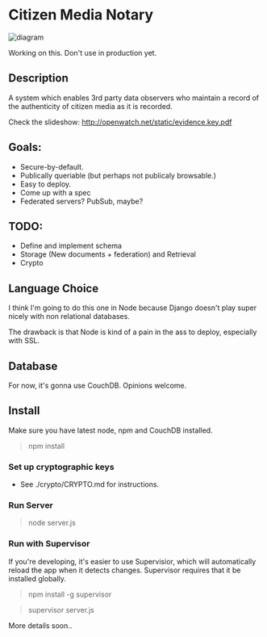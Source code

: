 # Citizen Media Notary
![diagram](http://i.imgur.com/UK06t.png)

Working on this. Don't use in production yet.

## Description

A system which enables 3rd party data observers who maintain a record of the authenticity of citizen media as it is recorded.

Check the slideshow: http://openwatch.net/static/evidence.key.pdf

## Goals:

* Secure-by-default.
* Publically queriable (but perhaps not publicaly browsable.)
* Easy to deploy.
* Come up with a spec
* Federated servers? PubSub, maybe?

## TODO:

* Define and implement schema
* Storage (New documents + federation) and Retrieval
* Crypto

## Language Choice

I think I'm going to do this one in Node because Django doesn't play super nicely with non relational databases.

The drawback is that Node is kind of a pain in the ass to deploy, especially with SSL.

## Database

For now, it's gonna use CouchDB. Opinions welcome.

## Install

Make sure you have latest node, npm and CouchDB installed.

> npm install

### Set up cryptographic keys

* See ./crypto/CRYPTO.md for instructions.

### Run Server

> node server.js

### Run with Supervisor
If you're developing, it's easier to use Supervisior, which will automatically reload the app when it detects changes.
Supervisor requires that it be installed globally.

> npm install -g supervisor

> supervisor server.js

More details soon..
